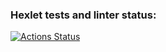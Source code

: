 ### Hexlet tests and linter status:
[![Actions Status](https://github.com/olgachichkanova/frontend-project-lvl1/workflows/hexlet-check/badge.svg)](https://github.com/olgachichkanova/frontend-project-lvl1/actions)